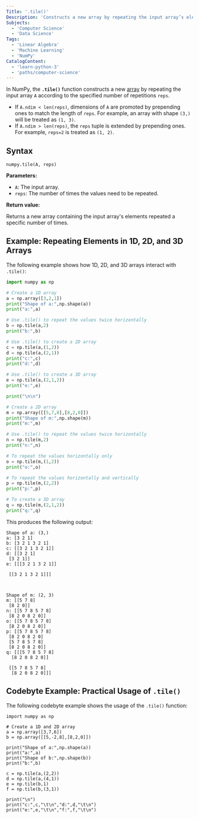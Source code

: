 ```yaml
---
Title: '.tile()'
Description: 'Constructs a new array by repeating the input array’s elements a specified number of times.'
Subjects:
  - 'Computer Science'
  - 'Data Science'
Tags:
  - 'Linear Algebra'
  - 'Machine Learning'
  - 'NumPy'
CatalogContent:
  - 'learn-python-3'
  - 'paths/computer-science'
---
```


In NumPy, the **`.tile()`** function constructs a new [array](https://www.codecademy.com/resources/docs/numpy/ndarray) by repeating the input array `A` according to the specified number of repetitions `reps`.

- If `A.ndim < len(reps)`, dimensions of `A` are promoted by prepending ones to match the length of `reps`. For example, an array with shape `(3,)` will be treated as `(1, 3)`.
- If `A.ndim > len(reps)`, the `reps` tuple is extended by prepending ones. For example, `reps=2` is treated as `(1, 2)`.

## Syntax

```pseudo
numpy.tile(A, reps)
```

**Parameters:**

- `A`: The input array.
- `reps`: The number of times the values need to be repeated.

**Return value:**

Returns a new array containing the input array's elements repeated a specific number of times.

## Example: Repeating Elements in 1D, 2D, and 3D Arrays

The following example shows how 1D, 2D, and 3D arrays interact with `.tile()`:

```py
import numpy as np

# Create a 1D array
a = np.array([3,2,1])
print("Shape of a:",np.shape(a))
print("a:",a)

# Use .tile() to repeat the values twice horizontally
b = np.tile(a,2)
print("b:",b)

# Use .tile() to create a 2D array
c = np.tile(a,(1,2))
d = np.tile(a,(2,1))
print("c:",c)
print("d:",d)

# Use .tile() to create a 3D array
e = np.tile(a,(2,1,2))
print("e:",e)

print("\n\n")

# Create a 2D array
m = np.array([[5,7,8],[8,2,0]])
print("Shape of m:",np.shape(m))
print("m:",m)

# Use .tile() to repeat the values twice horizontally
n = np.tile(m,2)
print("n:",n)

# To repeat the values horizontally only
o = np.tile(m,(1,2))
print("o:",o)

# To repeat the values horizontally and vertically
p = np.tile(m,(2,2))
print("p:",p)

# To create a 3D array
q = np.tile(m,(2,1,2))
print("q:",q)
```

This produces the following output:

```shell
Shape of a: (3,)
a: [3 2 1]
b: [3 2 1 3 2 1]
c: [[3 2 1 3 2 1]]
d: [[3 2 1]
 [3 2 1]]
e: [[[3 2 1 3 2 1]]

 [[3 2 1 3 2 1]]]



Shape of m: (2, 3)
m: [[5 7 8]
 [8 2 0]]
n: [[5 7 8 5 7 8]
 [8 2 0 8 2 0]]
o: [[5 7 8 5 7 8]
 [8 2 0 8 2 0]]
p: [[5 7 8 5 7 8]
 [8 2 0 8 2 0]
 [5 7 8 5 7 8]
 [8 2 0 8 2 0]]
q: [[[5 7 8 5 7 8]
  [8 2 0 8 2 0]]

 [[5 7 8 5 7 8]
  [8 2 0 8 2 0]]]
```

## Codebyte Example: Practical Usage of `.tile()`

The following codebyte example shows the usage of the `.tile()` function:

```codebyte/python
import numpy as np

# Create a 1D and 2D array
a = np.array([3,7,6])
b = np.array([[5,-2,8],[8,2,0]])

print("Shape of a:",np.shape(a))
print("a:",a)
print("Shape of b:",np.shape(b))
print("b:",b)

c = np.tile(a,(2,2))
d = np.tile(a,(4,1))
e = np.tile(b,1)
f = np.tile(b,(3,1))

print("\n")
print("c:",c,"\t\n","d:",d,"\t\n")
print("e:",e,"\t\n","f:",f,"\t\n")
```
